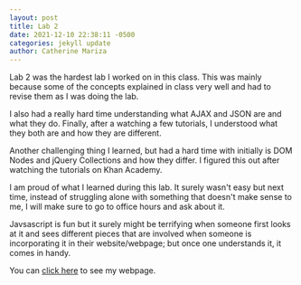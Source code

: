 ```yaml
---
layout: post
title: Lab 2
date: 2021-12-10 22:38:11 -0500
categories: jekyll update
author: Catherine Mariza
---
```

Lab 2 was the hardest lab I worked on in this class. This was mainly because some of the concepts explained in class very well and had to revise them as I was doing the lab.

I also had a really hard time understanding what AJAX and JSON are and what they do. Finally, after a watching a few tutorials, I understood what they both are and how they are different.

Another challenging thing I learned, but had a hard time with initially is DOM Nodes and jQuery Collections and how they differ. I figured this out after watching the tutorials on Khan Academy.

I am proud of what I learned during this lab. It surely wasn't easy but next time, instead of struggling alone with something that doesn't make sense to me, I will make sure to go to office hours and ask about it.

Javsascript is fun but it surely might be terrifying when someone first looks at it and sees different pieces that are involved when someone is incorporating it in their website/webpage; but once one understands it, it comes in handy.

You can [click here](https://cathymariza.github.io/csci340lab2/) to see my webpage.
